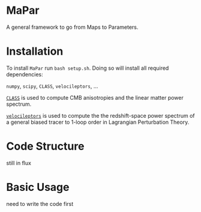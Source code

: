 # MaPar

A general framework to go from Maps to Parameters.

# Installation

To install `MaPar` run `bash setup.sh`. Doing so will install all required dependencies:

`numpy`, `scipy`, `CLASS`, `velocileptors`, ...

[`CLASS`](https://github.com/lesgourg/class_public) is used to compute CMB anisotropies and the linear matter power spectrum. 

[`velocileptors`](https://github.com/sfschen/velocileptors) is used to compute the the redshift-space power spectrum of a general biased tracer to 1-loop order in Lagrangian Perturbation Theory. 


# Code Structure

still in flux

# Basic Usage

need to write the code first

